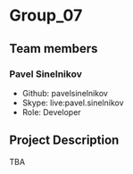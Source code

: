 # Group_07

## Team members

### Pavel Sinelnikov

- Github: pavelsinelnikov
- Skype: live:pavel.sinelnikov
- Role: Developer

## Project Description

TBA
